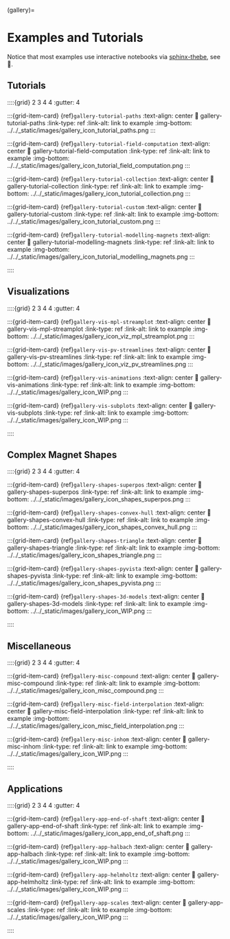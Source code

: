 (gallery)=

# Examples and Tutorials

Notice that most examples use  interactive notebooks via [sphinx-thebe](https://sphinx-thebe.readthedocs.io/en/latest/), see 🚀.
## Tutorials

::::{grid} 2 3 4 4
:gutter: 4

:::{grid-item-card} {ref}`gallery-tutorial-paths`
:text-align: center
:link: gallery-tutorial-paths
:link-type: ref
:link-alt: link to example
:img-bottom: ../../_static/images/gallery_icon_tutorial_paths.png
:::

:::{grid-item-card} {ref}`gallery-tutorial-field-computation`
:text-align: center
:link: gallery-tutorial-field-computation
:link-type: ref
:link-alt: link to example
:img-bottom: ../../_static/images/gallery_icon_tutorial_field_computation.png
:::

:::{grid-item-card} {ref}`gallery-tutorial-collection`
:text-align: center
:link: gallery-tutorial-collection
:link-type: ref
:link-alt: link to example
:img-bottom: ../../_static/images/gallery_icon_tutorial_collection.png
:::

:::{grid-item-card} {ref}`gallery-tutorial-custom`
:text-align: center
:link: gallery-tutorial-custom
:link-type: ref
:link-alt: link to example
:img-bottom: ../../_static/images/gallery_icon_tutorial_custom.png
:::

:::{grid-item-card} {ref}`gallery-tutorial-modelling-magnets`
:text-align: center
:link: gallery-tutorial-modelling-magnets
:link-type: ref
:link-alt: link to example
:img-bottom: ../../_static/images/gallery_icon_tutorial_modelling_magnets.png
:::

::::


## Visualizations

::::{grid} 2 3 4 4
:gutter: 4

:::{grid-item-card} {ref}`gallery-vis-mpl-streamplot`
:text-align: center
:link: gallery-vis-mpl-streamplot
:link-type: ref
:link-alt: link to example
:img-bottom: ../../_static/images/gallery_icon_viz_mpl_streamplot.png
:::

:::{grid-item-card} {ref}`gallery-vis-pv-streamlines`
:text-align: center
:link: gallery-vis-pv-streamlines
:link-type: ref
:link-alt: link to example
:img-bottom: ../../_static/images/gallery_icon_viz_pv_streamlines.png
:::

:::{grid-item-card} {ref}`gallery-vis-animations`
:text-align: center
:link: gallery-vis-animations
:link-type: ref
:link-alt: link to example
:img-bottom: ../../_static/images/gallery_icon_WIP.png
:::

:::{grid-item-card} {ref}`gallery-vis-subplots`
:text-align: center
:link: gallery-vis-subplots
:link-type: ref
:link-alt: link to example
:img-bottom: ../../_static/images/gallery_icon_WIP.png
:::

::::

## Complex Magnet Shapes

::::{grid} 2 3 4 4
:gutter: 4

:::{grid-item-card} {ref}`gallery-shapes-superpos`
:text-align: center
:link: gallery-shapes-superpos
:link-type: ref
:link-alt: link to example
:img-bottom: ../../_static/images/gallery_icon_shapes_superpos.png
:::

:::{grid-item-card} {ref}`gallery-shapes-convex-hull`
:text-align: center
:link: gallery-shapes-convex-hull
:link-type: ref
:link-alt: link to example
:img-bottom: ../../_static/images/gallery_icon_shapes_convex_hull.png
:::

:::{grid-item-card} {ref}`gallery-shapes-triangle`
:text-align: center
:link: gallery-shapes-triangle
:link-type: ref
:link-alt: link to example
:img-bottom: ../../_static/images/gallery_icon_shapes_triangle.png
:::

:::{grid-item-card} {ref}`gallery-shapes-pyvista`
:text-align: center
:link: gallery-shapes-pyvista
:link-type: ref
:link-alt: link to example
:img-bottom: ../../_static/images/gallery_icon_shapes_pyvista.png
:::

:::{grid-item-card} {ref}`gallery-shapes-3d-models`
:text-align: center
:link: gallery-shapes-3d-models
:link-type: ref
:link-alt: link to example
:img-bottom: ../../_static/images/gallery_icon_WIP.png
:::

::::


## Miscellaneous

::::{grid} 2 3 4 4
:gutter: 4

:::{grid-item-card} {ref}`gallery-misc-compound`
:text-align: center
:link: gallery-misc-compound
:link-type: ref
:link-alt: link to example
:img-bottom: ../../_static/images/gallery_icon_misc_compound.png
:::

:::{grid-item-card} {ref}`gallery-misc-field-interpolation`
:text-align: center
:link: gallery-misc-field-interpolation
:link-type: ref
:link-alt: link to example
:img-bottom: ../../_static/images/gallery_icon_misc_field_interpolation.png
:::

:::{grid-item-card} {ref}`gallery-misc-inhom`
:text-align: center
:link: gallery-misc-inhom
:link-type: ref
:link-alt: link to example
:img-bottom: ../../_static/images/gallery_icon_WIP.png
:::

::::

## Applications

::::{grid} 2 3 4 4
:gutter: 4

:::{grid-item-card} {ref}`gallery-app-end-of-shaft`
:text-align: center
:link: gallery-app-end-of-shaft
:link-type: ref
:link-alt: link to example
:img-bottom: ../../_static/images/gallery_icon_app_end_of_shaft.png
:::

:::{grid-item-card} {ref}`gallery-app-halbach`
:text-align: center
:link: gallery-app-halbach
:link-type: ref
:link-alt: link to example
:img-bottom: ../../_static/images/gallery_icon_WIP.png
:::

:::{grid-item-card} {ref}`gallery-app-helmholtz`
:text-align: center
:link: gallery-app-helmholtz
:link-type: ref
:link-alt: link to example
:img-bottom: ../../_static/images/gallery_icon_WIP.png
:::

:::{grid-item-card} {ref}`gallery-app-scales`
:text-align: center
:link: gallery-app-scales
:link-type: ref
:link-alt: link to example
:img-bottom: ../../_static/images/gallery_icon_WIP.png
:::

::::

